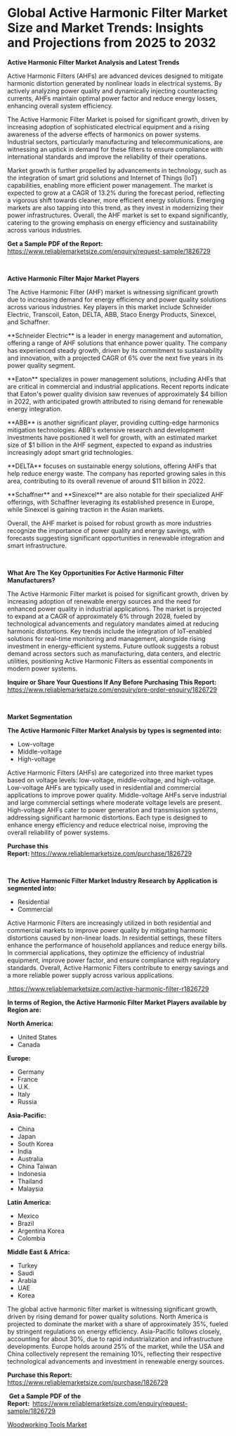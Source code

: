 <p><h1>Global Active Harmonic Filter Market Size and Market Trends: Insights and Projections from 2025 to 2032</h1></p><p><strong>Active Harmonic Filter Market Analysis and Latest Trends</strong></p>
<p><p>Active Harmonic Filters (AHFs) are advanced devices designed to mitigate harmonic distortion generated by nonlinear loads in electrical systems. By actively analyzing power quality and dynamically injecting counteracting currents, AHFs maintain optimal power factor and reduce energy losses, enhancing overall system efficiency. </p><p>The Active Harmonic Filter Market is poised for significant growth, driven by increasing adoption of sophisticated electrical equipment and a rising awareness of the adverse effects of harmonics on power systems. Industrial sectors, particularly manufacturing and telecommunications, are witnessing an uptick in demand for these filters to ensure compliance with international standards and improve the reliability of their operations.</p><p>Market growth is further propelled by advancements in technology, such as the integration of smart grid solutions and Internet of Things (IoT) capabilities, enabling more efficient power management. The market is expected to grow at a CAGR of 13.2% during the forecast period, reflecting a vigorous shift towards cleaner, more efficient energy solutions. Emerging markets are also tapping into this trend, as they invest in modernizing their power infrastructures. Overall, the AHF market is set to expand significantly, catering to the growing emphasis on energy efficiency and sustainability across various industries.</p></p>
<p><strong>Get a Sample PDF of the Report:&nbsp;</strong> <a href="https://www.reliablemarketsize.com/enquiry/request-sample/1826729?utm_campaign=2344&utm_medium=2&utm_source=Github&utm_content=ia&utm_term=18022025&utm_id=active-harmonic-filter">https://www.reliablemarketsize.com/enquiry/request-sample/1826729</a></p>
<p>&nbsp;</p>
<p><strong>Active Harmonic Filter Major Market Players</strong></p>
<p><p>The Active Harmonic Filter (AHF) market is witnessing significant growth due to increasing demand for energy efficiency and power quality solutions across various industries. Key players in this market include Schneider Electric, Transcoil, Eaton, DELTA, ABB, Staco Energy Products, Sinexcel, and Schaffner.</p><p>**Schneider Electric** is a leader in energy management and automation, offering a range of AHF solutions that enhance power quality. The company has experienced steady growth, driven by its commitment to sustainability and innovation, with a projected CAGR of 6% over the next five years in its power quality segment.</p><p>**Eaton** specializes in power management solutions, including AHFs that are critical in commercial and industrial applications. Recent reports indicate that Eaton's power quality division saw revenues of approximately $4 billion in 2022, with anticipated growth attributed to rising demand for renewable energy integration.</p><p>**ABB** is another significant player, providing cutting-edge harmonics mitigation technologies. ABB's extensive research and development investments have positioned it well for growth, with an estimated market size of $1 billion in the AHF segment, expected to expand as industries increasingly adopt smart grid technologies.</p><p>**DELTA** focuses on sustainable energy solutions, offering AHFs that help reduce energy waste. The company has reported growing sales in this area, contributing to its overall revenue of around $11 billion in 2022.</p><p>**Schaffner** and **Sinexcel** are also notable for their specialized AHF offerings, with Schaffner leveraging its established presence in Europe, while Sinexcel is gaining traction in the Asian markets.</p><p>Overall, the AHF market is poised for robust growth as more industries recognize the importance of power quality and energy savings, with forecasts suggesting significant opportunities in renewable integration and smart infrastructure.</p></p>
<p>&nbsp;</p>
<p><strong>What Are The Key Opportunities For Active Harmonic Filter Manufacturers?</strong></p>
<p><p>The Active Harmonic Filter market is poised for significant growth, driven by increasing adoption of renewable energy sources and the need for enhanced power quality in industrial applications. The market is projected to expand at a CAGR of approximately 6% through 2028, fueled by technological advancements and regulatory mandates aimed at reducing harmonic distortions. Key trends include the integration of IoT-enabled solutions for real-time monitoring and management, alongside rising investment in energy-efficient systems. Future outlook suggests a robust demand across sectors such as manufacturing, data centers, and electric utilities, positioning Active Harmonic Filters as essential components in modern power systems.</p></p>
<p><strong>Inquire or Share Your Questions If Any Before Purchasing This Report:</strong> <a href="https://www.reliablemarketsize.com/enquiry/pre-order-enquiry/1826729?utm_campaign=2344&utm_medium=2&utm_source=Github&utm_content=ia&utm_term=18022025&utm_id=active-harmonic-filter">https://www.reliablemarketsize.com/enquiry/pre-order-enquiry/1826729</a></p>
<p>&nbsp;</p>
<p><strong>Market Segmentation</strong></p>
<p><strong>The Active Harmonic Filter Market Analysis by types is segmented into:</strong></p>
<p><ul><li>Low-voltage</li><li>Middle-voltage</li><li>High-voltage</li></ul></p>
<p><p>Active Harmonic Filters (AHFs) are categorized into three market types based on voltage levels: low-voltage, middle-voltage, and high-voltage. Low-voltage AHFs are typically used in residential and commercial applications to improve power quality. Middle-voltage AHFs serve industrial and large commercial settings where moderate voltage levels are present. High-voltage AHFs cater to power generation and transmission systems, addressing significant harmonic distortions. Each type is designed to enhance energy efficiency and reduce electrical noise, improving the overall reliability of power systems.</p></p>
<p><strong>Purchase this Report:&nbsp;</strong><a href="https://www.reliablemarketsize.com/purchase/1826729?utm_campaign=2344&utm_medium=2&utm_source=Github&utm_content=ia&utm_term=18022025&utm_id=active-harmonic-filter">https://www.reliablemarketsize.com/purchase/1826729</a></p>
<p>&nbsp;</p>
<p><strong>The Active Harmonic Filter Market Industry Research by Application is segmented into:</strong></p>
<p><ul><li>Residential</li><li>Commercial</li></ul></p>
<p><p>Active Harmonic Filters are increasingly utilized in both residential and commercial markets to improve power quality by mitigating harmonic distortions caused by non-linear loads. In residential settings, these filters enhance the performance of household appliances and reduce energy bills. In commercial applications, they optimize the efficiency of industrial equipment, improve power factor, and ensure compliance with regulatory standards. Overall, Active Harmonic Filters contribute to energy savings and a more reliable power supply across various applications.</p></p>
<p><a href="https://www.reliablemarketsize.com/active-harmonic-filter-r1826729?utm_campaign=2344&utm_medium=2&utm_source=Github&utm_content=ia&utm_term=18022025&utm_id=active-harmonic-filter">&nbsp;https://www.reliablemarketsize.com/active-harmonic-filter-r1826729</a></p>
<p><strong>In terms of Region, the Active Harmonic Filter Market Players available by Region are:</strong></p>
<p>
    <p> <strong> North America: </strong>
        <ul>
            <li>United States</li>
            <li>Canada</li>
        </ul>
        </p> 
    <p> <strong> Europe: </strong>
        <ul>
            <li>Germany</li>
            <li>France</li>
            <li>U.K.</li>
            <li>Italy</li>
            <li>Russia</li>
        </ul>
        </p> 
    <p> <strong> Asia-Pacific: </strong>
        <ul>
            <li>China</li>
            <li>Japan</li>
            <li>South Korea</li>
            <li>India</li>
            <li>Australia</li>
            <li>China Taiwan</li>
            <li>Indonesia</li>
            <li>Thailand</li>
            <li>Malaysia</li>
        </ul>
        </p> 
    <p> <strong> Latin America: </strong>
        <ul>
            <li>Mexico</li>
            <li>Brazil</li>
            <li>Argentina Korea</li>
            <li>Colombia</li>
        </ul>
        </p> 
    <p> <strong> Middle East & Africa: </strong>
        <ul>
            <li>Turkey</li>
            <li>Saudi</li>
            <li>Arabia</li>
            <li>UAE</li>
            <li>Korea</li>
        </ul>
    </p>
    </p>
<p><p>The global active harmonic filter market is witnessing significant growth, driven by rising demand for power quality solutions. North America is projected to dominate the market with a share of approximately 35%, fueled by stringent regulations on energy efficiency. Asia-Pacific follows closely, accounting for about 30%, due to rapid industrialization and infrastructure developments. Europe holds around 25% of the market, while the USA and China collectively represent the remaining 10%, reflecting their respective technological advancements and investment in renewable energy sources.</p></p>
<p><strong>Purchase this Report: </strong><a href="https://www.reliablemarketsize.com/purchase/1826729?utm_campaign=2344&utm_medium=2&utm_source=Github&utm_content=ia&utm_term=18022025&utm_id=active-harmonic-filter">https://www.reliablemarketsize.com/purchase/1826729</a></p>
<p>&nbsp;<strong>Get a Sample PDF of the Report:&nbsp;&nbsp;</strong><a href="https://www.reliablemarketsize.com/enquiry/request-sample/1826729?utm_campaign=2344&utm_medium=2&utm_source=Github&utm_content=ia&utm_term=18022025&utm_id=active-harmonic-filter">https://www.reliablemarketsize.com/enquiry/request-sample/1826729</a></p>
<p><strong></strong></p>
<p><p><a href="https://github.com/ovtkosle/Market-Research-Report-List-1/blob/main/woodworking-tools-market.md?utm_campaign=2344&utm_medium=2&utm_source=Github&utm_content=ia&utm_term=18022025&utm_id=active-harmonic-filter">Woodworking Tools Market</a></p></p>